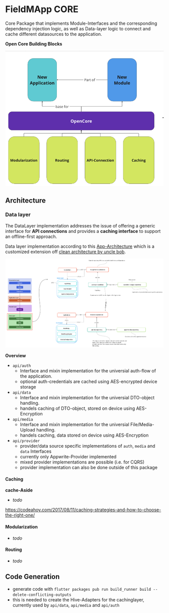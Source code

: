 # FieldMApp CORE

Core Package that implements Module-Interfaces and the corresponding dependency injection logic, as well as Data-layer logic to connect and cache different datasources to the application.

**Open Core Building Blocks**

![Building-Blocks](screenshots/building_blocks.png)

## Architecture

### Data layer

The DataLayer implementation addresses the issue of offering a generic interface for **API connections** and provides a **caching interface** to support an offline-first approach.


Data layer implementation according to this [App-Architecture](https://codewithandrea.com/articles/flutter-app-architecture-riverpod-introduction/) which is a customized extension off [clean architecture by uncle bob](https://blog.cleancoder.com/uncle-bob/2012/08/13/the-clean-architecture.html). 

![Data layer sketch](screenshots/data_layer.png)

**Overview**
- `api/auth`
    - Interface and mixin implementation for the universial auth-flow of the application. 
    - optional auth-credentials are cached using AES-encrypted device storage
- `api/data`
    -  Interface and mixin implementation for the universial DTO-object handling. 
    - handels caching of DTO-object, stored on device using AES-Encryption
- `api/media`
    -  Interface and mixin implementation for the universial File/Media-Upload handling. 
    - handels caching, data stored on device using AES-Encryption
- `api/provider`
    - provider/data source specific implementations of `auth`, `media` and `data` Interfaces
    - currently only Appwrite-Provider implemented
    - mixed provider implementations are possible (i.e. for CQRS)
    - provider implementation can also be done outside of this package

#### Caching

**cache-Aside** 

- *todo*

https://codeahoy.com/2017/08/11/caching-strategies-and-how-to-choose-the-right-one/

#### Modularization

- *todo*


#### Routing

- *todo*

## Code Generation

- generate code with `flutter packages pub run build_runner build --delete-conflicting-outputs`
- this is needed to create the Hive-Adapters for the cachinglayer, currently used by `api/data`, `api/media` and `api/auth`


